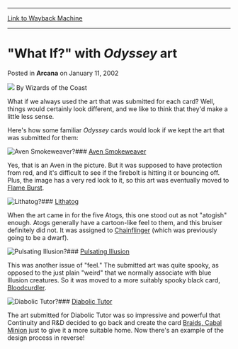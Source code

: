 
---
[Link to Wayback Machine](https://web.archive.org/web/20210429212944/https://magic.wizards.com/en/articles/archive/arcana/what-if-odyssey-art-2002-01-11)

[_metadata_:author]:- "Wizards of the Coast"
[_metadata_:description]:- "What if we always used the art that was submitted for each card? Well, things would certainly look different, and we like to think that they'd make a little less sense.Here's how some familiar Odyssey cards would look if we kept the art that was submitted for them:Aven SmokeweaverYes, that is an Aven in the picture. But it was supposed to have protection from red, and it's"
[_metadata_:generator]:- "Drupal 7 (http://drupal.org)"
[_metadata_:node]:- "607836"
[_metadata_:publish_date]:- "2002-01-11"
[_metadata_:source]:- "div-main-content"
[_metadata_:title]:- "`What If?` with Odyssey art"
[_metadata_:wayback_capture_timestamp]:- "2021-04-29 21:29:44"
[_metadata_:wayback_raw_url]:- "https://web.archive.org/web/20210429212944id_/https://magic.wizards.com/en/articles/archive/arcana/what-if-odyssey-art-2002-01-11"
[_metadata_:wayback_url]:- "https://magic.wizards.com/en/articles/archive/arcana/what-if-odyssey-art-2002-01-11"
---


"What If?" with *Odyssey* art
=============================



 Posted in **Arcana**
 on January 11, 2002 






![](https://media.magic.wizards.com/styles/auth_small/public/images/person/wizards_author.jpg)
By Wizards of the Coast











What if we always used the art that was submitted for each card? Well, things would certainly look different, and we like to think that they'd make a little less sense.

Here's how some familiar *Odyssey* cards would look if we kept the art that was submitted for them:

![Aven Smokeweaver?](https://media.magic.wizards.com/image_legacy_migration/magic/images/mtgcom/arcana/bizarro_aven.jpg)### [Aven Smokeweaver](http://gatherer.wizards.com/Pages/Card/Details.aspx?name=Aven+Smokeweaver)

Yes, that is an Aven in the picture. But it was supposed to have protection from red, and it's difficult to see if the firebolt is hitting it or bouncing off. Plus, the image has a very red look to it, so this art was eventually moved to [Flame Burst](http://gatherer.wizards.com/Pages/Card/Details.aspx?name=Flame+Burst).

  
![Lithatog?](https://media.magic.wizards.com/image_legacy_migration/magic/images/mtgcom/arcana/bizarro_lithatog.jpg)### [Lithatog](http://gatherer.wizards.com/Pages/Card/Details.aspx?name=Lithatog)

When the art came in for the five Atogs, this one stood out as not "atogish" enough. Atogs generally have a cartoon-like feel to them, and this bruiser definitely did not. It was assigned to [Chainflinger](http://gatherer.wizards.com/Pages/Card/Details.aspx?name=Chainflinger) (which was previously going to be a dwarf).

  
![Pulsating Illusion?](https://media.magic.wizards.com/image_legacy_migration/magic/images/mtgcom/arcana/bizarro_illusion.jpg)### [Pulsating Illusion](http://gatherer.wizards.com/Pages/Card/Details.aspx?name=Pulsating+Illusion)

This was another issue of "feel." The submitted art was quite spooky, as opposed to the just plain "weird" that we normally associate with blue Illusion creatures. So it was moved to a more suitably spooky black card, [Bloodcurdler](http://gatherer.wizards.com/Pages/Card/Details.aspx?name=Bloodcurdler).

  
![Diabolic Tutor?](https://media.magic.wizards.com/image_legacy_migration/magic/images/mtgcom/arcana/bizarro_tutor.jpg)### [Diabolic Tutor](http://gatherer.wizards.com/Pages/Card/Details.aspx?name=Diabolic+Tutor)

The art submitted for Diabolic Tutor was so impressive and powerful that Continuity and R&D decided to go back and create the card [Braids, Cabal Minion](http://gatherer.wizards.com/Pages/Card/Details.aspx?name=Braids%2C+Cabal+Minion) just to give it a more suitable home. Now there's an example of the design process in reverse!







